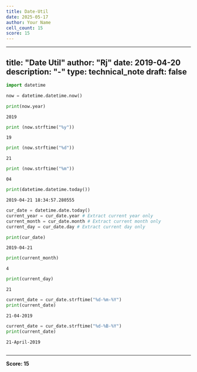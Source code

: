 ```yaml
---
title: Date-Util
date: 2025-05-17
author: Your Name
cell_count: 15
score: 15
---
```


---
title: "Date Util"
author: "Rj"
date: 2019-04-20
description: "-"
type: technical_note
draft: false
---

```python
import datetime
```


```python
now = datetime.datetime.now()
```


```python
print(now.year)
```

    2019



```python
print (now.strftime("%y"))
```

    19



```python
print (now.strftime("%d"))
```

    21



```python
print (now.strftime("%m"))
```

    04



```python
print(datetime.datetime.today())
```

    2019-04-21 18:34:57.280555



```python
cur_date = datetime.date.today()
current_year = cur_date.year # Extract current year only
current_month = cur_date.month # Extract current month only
current_day = cur_date.day # Extract current day only
```


```python
print(cur_date)
```

    2019-04-21



```python
print(current_month)
```

    4



```python
print(current_day)
```

    21



```python
current_date = cur_date.strftime("%d-%m-%Y")
print(current_date)
```

    21-04-2019



```python
current_date = cur_date.strftime("%d-%B-%Y")
print(current_date)
```

    21-April-2019



```python

```


---
**Score: 15**